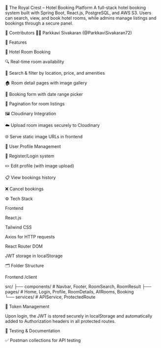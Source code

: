🏨 The Royal Crest – Hotel Booking Platform
A full-stack hotel booking system built with Spring Boot, React.js, PostgreSQL, and AWS S3. Users can search, view, and book hotel rooms, while admins manage listings and bookings through a secure panel.

🤝 Contributors
👨‍💻 Parkkavi Sivakaran (@ParkkaviSivakaran72)


🚀 Features

🏨 Hotel Room Booking

🔍 Real-time room availability

🎯 Search & filter by location, price, and amenities

🏠 Room detail pages with image gallery

📝 Booking form with date range picker

📄 Pagination for room listings


🖼️ Cloudinary Integration

☁️ Upload room images securely to Cloudinary

🌐 Serve static image URLs in frontend


👤 User Profile Management

🔐 Register/Login system

✏️ Edit profile (with image upload)

📋 View bookings history

❌ Cancel bookings

⚙️ Tech Stack

Frontend

React.js

Tailwind CSS

Axios for HTTP requests

React Router DOM

JWT storage in localStorage

🗂️ Folder Structure

Frontend /client

src/
├── components/     # Navbar, Footer, RoomSearch, RoomResult
├── pages/         # Home, Login, Profile, RoomDetails, AllRooms, Booking  
└── services/      # APIService, ProtectedRoute

🔐 Token Management

Upon login, the JWT is stored securely in localStorage and automatically added to Authorization headers in all protected routes.

🧪 Testing & Documentation

✅ Postman collections for API testing

